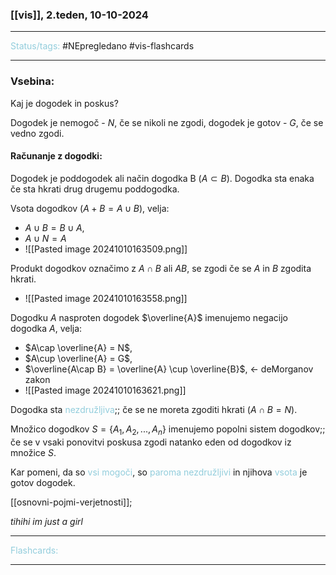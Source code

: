 ### [[vis]], 2.teden, 10-10-2024
---

<font color="#92cddc">Status/tags:</font> #NEpregledano #vis-flashcards

---

### Vsebina:

Kaj je dogodek in poskus?

Dogodek je nemogoč - $N$, če se nikoli ne zgodi, dogodek je gotov - $G$, če se vedno zgodi.

#### Računanje z dogodki:
Dogodek je poddogodek ali način dogodka B ($A \subset B$). Dogodka sta enaka če sta hkrati drug drugemu poddogodka.

Vsota dogodkov ($A + B = A \cup B$), velja:
- $A \cup B = B \cup A$,
- $A \cup N = A$
- ![[Pasted image 20241010163509.png]]

Produkt dogodkov označimo z $A \cap B$ ali $AB$, se zgodi če se $A$ in $B$ zgodita hkrati.
- ![[Pasted image 20241010163558.png]]

Dogodku $A$ nasproten dogodek $\overline{A}$ imenujemo negacijo dogodka $A$, velja:
- $A\cap \overline{A} = N$,
- $A\cup \overline{A} = G$,
- $\overline{A\cap B} = \overline{A} \cup \overline{B}$, <- deMorganov zakon
- ![[Pasted image 20241010163621.png]]

Dogodka sta <font color="#92cddc">nezdružljiva</font>;; če se ne moreta zgoditi hkrati ($A \cap B = N$).

Množico dogodkov $S = \{A_1, A_2, ..., A_n\}$ imenujemo popolni sistem dogodkov;; če se v vsaki ponovitvi poskusa zgodi natanko eden od dogodkov iz množice $S$.

Kar pomeni, da so <font color="#92cddc">vsi mogoči</font>, so <font color="#92cddc">paroma nezdružljivi</font> in njihova <font color="#92cddc">vsota</font> je gotov dogodek.

[[osnovni-pojmi-verjetnosti]]; 

$tihihi \ im \ just \ a \ girl$     



---

<font color="#92cddc">Flashcards:</font>



---
